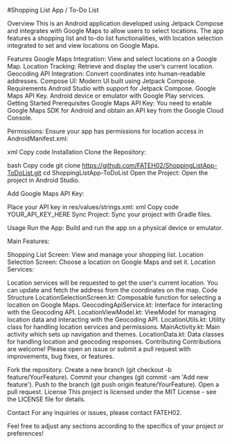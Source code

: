 #Shopping List App / To-Do List

Overview
This is an Android application developed using Jetpack Compose and integrates with Google Maps to allow users to select locations. The app features a shopping list and to-do list functionalities, with location selection integrated to set and view locations on Google Maps.

Features
Google Maps Integration: View and select locations on a Google Map.
Location Tracking: Retrieve and display the user’s current location.
Geocoding API Integration: Convert coordinates into human-readable addresses.
Compose UI: Modern UI built using Jetpack Compose.
Requirements
Android Studio with support for Jetpack Compose.
Google Maps API Key.
Android device or emulator with Google Play services.
Getting Started
Prerequisites
Google Maps API Key: You need to enable Google Maps SDK for Android and obtain an API key from the Google Cloud Console.

Permissions: Ensure your app has permissions for location access in AndroidManifest.xml:

xml
Copy code
<uses-permission android:name="android.permission.ACCESS_FINE_LOCATION"/>
<uses-permission android:name="android.permission.ACCESS_COARSE_LOCATION"/>
Installation
Clone the Repository:

bash
Copy code
git clone https://github.com/FATEH02/ShoppingListApp-ToDoList.git
cd ShoppingListApp-ToDoList
Open the Project: Open the project in Android Studio.

Add Google Maps API Key:

Place your API key in res/values/strings.xml:
xml
Copy code
<string name="google_maps_key">YOUR_API_KEY_HERE</string>
Sync Project: Sync your project with Gradle files.

Usage
Run the App: Build and run the app on a physical device or emulator.

Main Features:

Shopping List Screen: View and manage your shopping list.
Location Selection Screen: Choose a location on Google Maps and set it.
Location Services:

Location services will be requested to get the user's current location.
You can update and fetch the address from the coordinates on the map.
Code Structure
LocationSelectionScreen.kt: Composable function for selecting a location on Google Maps.
GeocodingApiService.kt: Interface for interacting with the Geocoding API.
LocationViewModel.kt: ViewModel for managing location data and interacting with the Geocoding API.
LocationUtils.kt: Utility class for handling location services and permissions.
MainActivity.kt: Main activity which sets up navigation and themes.
LocationData.kt: Data classes for handling location and geocoding responses.
Contributing
Contributions are welcome! Please open an issue or submit a pull request with improvements, bug fixes, or features.

Fork the repository.
Create a new branch (git checkout -b feature/YourFeature).
Commit your changes (git commit -am 'Add new feature').
Push to the branch (git push origin feature/YourFeature).
Open a pull request.
License
This project is licensed under the MIT License - see the LICENSE file for details.

Contact
For any inquiries or issues, please contact FATEH02.

Feel free to adjust any sections according to the specifics of your project or preferences!
